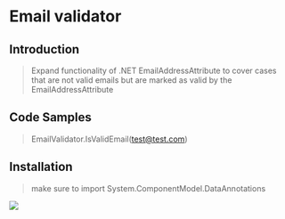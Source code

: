 # Email validator

## Introduction

>Expand functionality of .NET EmailAddressAttribute to cover cases that are not valid emails but are marked as valid by the EmailAddressAttribute 

## Code Samples

> EmailValidator.IsValidEmail(test@test.com)

## Installation

> make sure to import System.ComponentModel.DataAnnotations

<div markdown="1">
<a href='https://pubads.g.doubleclick.net/gampad/jump?iu=/6839/lqm.codeplex.site/c-languagetranslator&sz=728x90&c=1'>
  <img src='https://pubads.g.doubleclick.net/gampad/ad?iu=/6839/lqm.codeplex.site/c-languagetranslator&sz=728x90&c=1'/>
</a>
</div>
